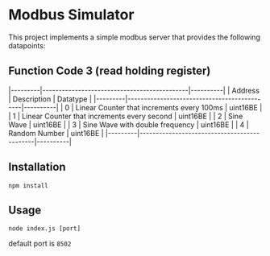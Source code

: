 # Modbus Simulator

This project implements a simple modbus server that provides the following
datapoints:

## Function Code 3 (read holding register)

|---------|---------------------------------------------|----------|
| Address | Description                                 | Datatype |
|---------|---------------------------------------------|----------|
| 0       | Linear Counter that increments every 100ms  | uint16BE |
| 1       | Linear Counter that increments every second | uint16BE |
| 2       | Sine Wave                                   | uint16BE |
| 3       | Sine Wave with double frequency             | uint16BE |
| 4       | Random Number                               | uint16BE |
|---------|---------------------------------------------|----------|


## Installation

```
npm install
```

## Usage

```
node index.js [port]
```

default port is `8502`

